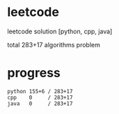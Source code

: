 # leetcode
leetcode solution [python, cpp, java]

total 283+17 algorithms problem
# progress	
	python 155+6 / 283+17
	cpp    0     / 283+17
	java   0     / 283+17
